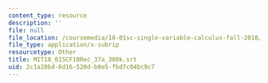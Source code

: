 ```yaml
---
content_type: resource
description: ''
file: null
file_location: /coursemedia/18-01sc-single-variable-calculus-fall-2010/2c1a28bd6d16520db0e5fbd7c04bc9c7_MIT18_01SCF10Rec_37a_300k.vtt
file_type: application/x-subrip
resourcetype: Other
title: MIT18_01SCF10Rec_37a_300k.srt
uid: 2c1a28bd-6d16-520d-b0e5-fbd7c04bc9c7
---
```

